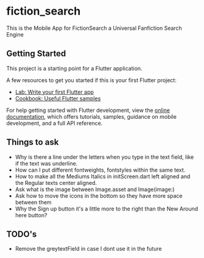 # fiction_search

This is the Mobile App for FictionSearch a Universal Fanfiction Search Engine

## Getting Started

This project is a starting point for a Flutter application.

A few resources to get you started if this is your first Flutter project:

- [Lab: Write your first Flutter app](https://docs.flutter.dev/get-started/codelab)
- [Cookbook: Useful Flutter samples](https://docs.flutter.dev/cookbook)

For help getting started with Flutter development, view the
[online documentation](https://docs.flutter.dev/), which offers tutorials,
samples, guidance on mobile development, and a full API reference.

## Things to ask
- Why is there a line under the letters when you type in the text field, like if the text was underline.
- How can I put different fontweights, fontstyles within the same text.
- How to make all the Mediums Italics in initScreen.dart left aligned and the Regular texts center aligned.
- Ask what is the image between Image.asset and Image(image:)
- Ask how to move the icons in the bottom so they have more space between them
- Why the Sign up button it's a little more to the right than the New Around here button?

## TODO's
- Remove the greytextField in case I dont use it in the future
